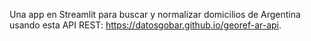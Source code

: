 Una app en Streamlit para buscar y normalizar domicilios de Argentina usando esta API REST: https://datosgobar.github.io/georef-ar-api.
